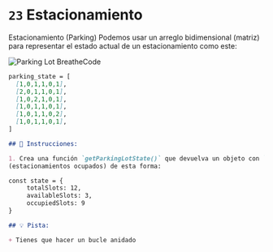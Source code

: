# `23` Estacionamiento

Estacionamiento (Parking)
Podemos usar un arreglo bidimensional (matriz) para representar el estado actual de un estacionamiento como este:


![Parking Lot BreatheCode](https://storage.googleapis.com/replit/images/1558366147943_71c41e2a3f01564b5bdba6618797af79.pn)

```md
parking_state = [
  [1,0,1,1,0,1],
  [2,0,1,1,0,1],
  [1,0,2,1,0,1],
  [1,0,1,1,0,1],
  [1,0,1,1,0,2],
  [1,0,1,1,0,1],
]

## 📝 Instrucciones:

1. Crea una función `getParkingLotState()` que devuelva un objeto con `totalSlots`(cantidad de estacionamientos en total), `availableSlots` (estacionamientos disponibles) y `occupiedSlots`
(estacionamientos ocupados) de esta forma:

const state = {
     totalSlots: 12,
     availableSlots: 3,
     occupiedSlots: 9
}

## 💡 Pista:

+ Tienes que hacer un bucle anidado
